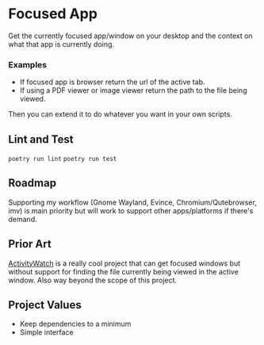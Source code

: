 # Focused App

Get the currently focused app/window on your desktop and the context on what that app is currently doing.

### Examples
- If focused app is browser return the url of the active tab.
- If using a PDF viewer or image viewer return the path to the file being viewed.

Then you can extend it to do whatever you want in your own scripts.

## Lint and Test
`poetry run lint`
`poetry run test`

## Roadmap
Supporting my workflow (Gnome Wayland, Evince, Chromium/Qutebrowser, imv) is main priority but will work to support other apps/platforms if there's demand.

## Prior Art
[ActivityWatch](https://github.com/ActivityWatch/aw-watcher-window) is a really cool project that can get focused windows but without support for finding the file currently being viewed in the active window. Also way beyond the scope of this project.

## Project Values
- Keep dependencies to a minimum
- Simple interface
